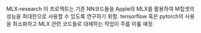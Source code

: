MLX-research
이 프로젝트는 기존 NN코드들을 Apple의 MLX를 활용하여 M칩셋의 성능을 최대한으로 사용할 수 있도록 연구하기 위함.
tensorflow 혹은 pytorch의 사용을 최소화하고 MLX 관련 코드들로 대체하는 작업이 주를 이룰 예정.
